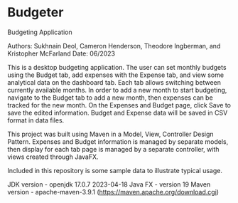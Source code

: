 # Budgeter

Budgeting Application

Authors: Sukhnain Deol, Cameron Henderson, Theodore Ingberman, and Kristopher McFarland
Date: 06/2023

This is a desktop budgeting application. The user can set monthly budgets using the Budget tab, add expenses with the Expense tab, and view some analytical data on the dashboard tab. Each tab allows switching between currently available months. In order to add a new month to start budgeting, navigate to the Budget tab to add a new month, then expenses can be tracked for the new month. On the Expenses and Budget page, click Save to save the edited information. Budget and Expense data will be saved in CSV format in data files.

This project was built using Maven in a Model, View, Controller Design Pattern. Expenses and Budget information is managed by separate models, then display for each tab page is managed by a separate controller, with views created through JavaFX.

Included in this repository is some sample data to illustrate typical usage.

JDK version - openjdk 17.0.7 2023-04-18 
Java FX - version 19
Maven version - apache-maven-3.9.1 (https://maven.apache.org/download.cgi)


